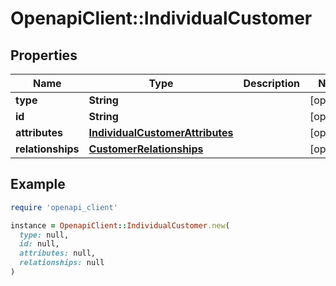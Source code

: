 # OpenapiClient::IndividualCustomer

## Properties

| Name | Type | Description | Notes |
| ---- | ---- | ----------- | ----- |
| **type** | **String** |  | [optional] |
| **id** | **String** |  | [optional] |
| **attributes** | [**IndividualCustomerAttributes**](IndividualCustomerAttributes.md) |  | [optional] |
| **relationships** | [**CustomerRelationships**](CustomerRelationships.md) |  | [optional] |

## Example

```ruby
require 'openapi_client'

instance = OpenapiClient::IndividualCustomer.new(
  type: null,
  id: null,
  attributes: null,
  relationships: null
)
```


